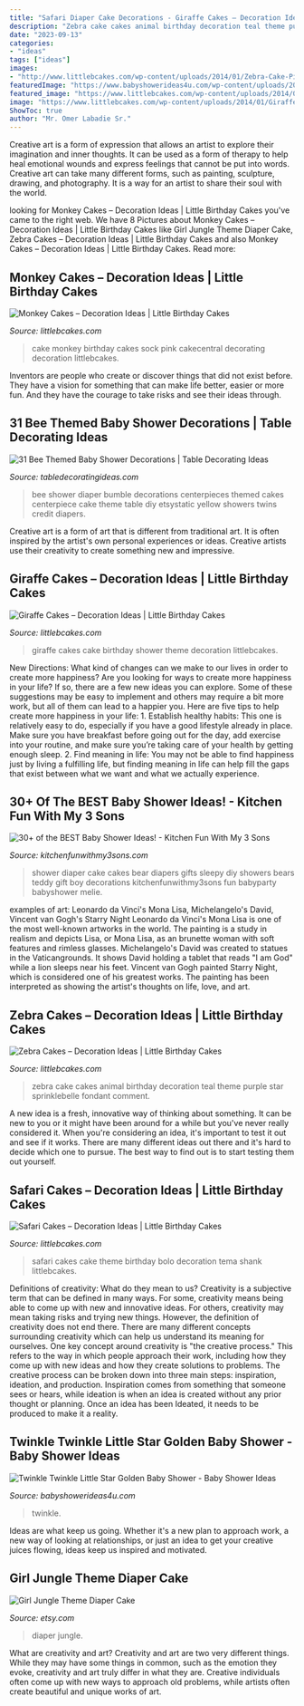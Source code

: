 ```yaml
---
title: "Safari Diaper Cake Decorations - Giraffe Cakes – Decoration Ideas"
description: "Zebra cake cakes animal birthday decoration teal theme purple star sprinklebelle fondant comment"
date: "2023-09-13"
categories:
- "ideas"
tags: ["ideas"]
images:
- "http://www.littlebcakes.com/wp-content/uploads/2014/01/Zebra-Cake-Pictures.jpg"
featuredImage: "https://www.babyshowerideas4u.com/wp-content/uploads/2017/09/Twinkle-Twinkle-Little-Star-Golden-Baby-Shower-Cakepops.jpg"
featured_image: "https://www.littlebcakes.com/wp-content/uploads/2014/01/Giraffe-Cake-Pictures.jpg"
image: "https://www.littlebcakes.com/wp-content/uploads/2014/01/Giraffe-Cake-Pictures.jpg"
ShowToc: true
author: "Mr. Omer Labadie Sr."
---
```



Creative art is a form of expression that allows an artist to explore their imagination and inner thoughts. It can be used as a form of therapy to help heal emotional wounds and express feelings that cannot be put into words. Creative art can take many different forms, such as painting, sculpture, drawing, and photography. It is a way for an artist to share their soul with the world.

	

		
looking for Monkey Cakes – Decoration Ideas | Little Birthday Cakes you've came to the right web. We have 8 Pictures about Monkey Cakes – Decoration Ideas | Little Birthday Cakes like Girl Jungle Theme Diaper Cake, Zebra Cakes – Decoration Ideas | Little Birthday Cakes and also Monkey Cakes – Decoration Ideas | Little Birthday Cakes. Read more:
		
    
## Monkey Cakes – Decoration Ideas | Little Birthday Cakes

<img loading=lazy src="http://www.littlebcakes.com/wp-content/uploads/2013/08/Monkey-Birthday-Cake-Ideas.jpg" onerror="this.onerror=null;this.src='https://tse4.mm.bing.net/th?id=OIP.XeJykh2ngrUDp7rYuvObBQHaJ4&amp;pid=15.1';" alt="Monkey Cakes – Decoration Ideas | Little Birthday Cakes">

_Source: littlebcakes.com_

>cake monkey birthday cakes sock pink cakecentral decorating decoration littlebcakes. 

	

Inventors are people who create or discover things that did not exist before. They have a vision for something that can make life better, easier or more fun. And they have the courage to take risks and see their ideas through.

    
## 31 Bee Themed Baby Shower Decorations | Table Decorating Ideas

<img loading=lazy src="https://img1.etsystatic.com/010/1/7127658/il_fullxfull.461886627_gzqz.jpg" onerror="this.onerror=null;this.src='https://tse4.mm.bing.net/th?id=OIP.o1gzPiA0g4LM_97VYdmjfgHaJ4&amp;pid=15.1';" alt="31 Bee Themed Baby Shower Decorations | Table Decorating Ideas">

_Source: tabledecoratingideas.com_

>bee shower diaper bumble decorations centerpieces themed cakes centerpiece cake theme table diy etsystatic yellow showers twins credit diapers. 

	

Creative art is a form of art that is different from traditional art. It is often inspired by the artist's own personal experiences or ideas. Creative artists use their creativity to create something new and impressive.

    
## Giraffe Cakes – Decoration Ideas | Little Birthday Cakes

<img loading=lazy src="https://www.littlebcakes.com/wp-content/uploads/2014/01/Giraffe-Cake-Pictures.jpg" onerror="this.onerror=null;this.src='https://tse4.mm.bing.net/th?id=OIP.qTUJM5-YD-vRUw2bn1Bs0QHaLG&amp;pid=15.1';" alt="Giraffe Cakes – Decoration Ideas | Little Birthday Cakes">

_Source: littlebcakes.com_

>giraffe cakes cake birthday shower theme decoration littlebcakes. 

	

New Directions: What kind of changes can we make to our lives in order to create more happiness?
Are you looking for ways to create more happiness in your life? If so, there are a few new ideas you can explore. Some of these suggestions may be easy to implement and others may require a bit more work, but all of them can lead to a happier you. Here are five tips to help create more happiness in your life: 1. Establish healthy habits: This one is relatively easy to do, especially if you have a good lifestyle already in place. Make sure you have breakfast before going out for the day, add exercise into your routine, and make sure you’re taking care of your health by getting enough sleep. 2. Find meaning in life: You may not be able to find happiness just by living a fulfilling life, but finding meaning in life can help fill the gaps that exist between what we want and what we actually experience.

    
## 30+ Of The BEST Baby Shower Ideas! - Kitchen Fun With My 3 Sons

<img loading=lazy src="https://kitchenfunwithmy3sons.com/wp-content/uploads/2016/06/the-best-baby-shower-ideas-diaper-cakes-food-gifts.jpg" onerror="this.onerror=null;this.src='https://tse1.mm.bing.net/th?id=OIP.u9uDdabdUNntb8SlcpenJAHaNK&amp;pid=15.1';" alt="30+ of the BEST Baby Shower Ideas! - Kitchen Fun With My 3 Sons">

_Source: kitchenfunwithmy3sons.com_

>shower diaper cake cakes bear diapers gifts sleepy diy showers bears teddy gift boy decorations kitchenfunwithmy3sons fun babyparty babyshower melie. 

	

examples of art: Leonardo da Vinci's Mona Lisa, Michelangelo's David, Vincent van Gogh's Starry Night
Leonardo da Vinci's Mona Lisa is one of the most well-known artworks in the world. The painting is a study in realism and depicts Lisa, or Mona Lisa, as an brunette woman with soft features and rimless glasses. Michelangelo's David was created to statues in the Vaticangrounds. It shows David holding a tablet that reads "I am God" while a lion sleeps near his feet. Vincent van Gogh painted Starry Night, which is considered one of his greatest works. The painting has been interpreted as showing the artist's thoughts on life, love, and art.

    
## Zebra Cakes – Decoration Ideas | Little Birthday Cakes

<img loading=lazy src="http://www.littlebcakes.com/wp-content/uploads/2014/01/Zebra-Cake-Pictures.jpg" onerror="this.onerror=null;this.src='https://tse4.mm.bing.net/th?id=OIP.Amx5WXNzzEtwMSk6dkhg8AHaJ4&amp;pid=15.1';" alt="Zebra Cakes – Decoration Ideas | Little Birthday Cakes">

_Source: littlebcakes.com_

>zebra cake cakes animal birthday decoration teal theme purple star sprinklebelle fondant comment. 

	

A new idea is a fresh, innovative way of thinking about something. It can be new to you or it might have been around for a while but you've never really considered it. When you're considering an idea, it's important to test it out and see if it works. There are many different ideas out there and it's hard to decide which one to pursue. The best way to find out is to start testing them out yourself.

    
## Safari Cakes – Decoration Ideas | Little Birthday Cakes

<img loading=lazy src="http://www.littlebcakes.com/wp-content/uploads/2014/01/Baby-Safari-Cakes.jpg" onerror="this.onerror=null;this.src='https://tse4.mm.bing.net/th?id=OIP.LXyC_m789VZrx3beia89RQHaKY&amp;pid=15.1';" alt="Safari Cakes – Decoration Ideas | Little Birthday Cakes">

_Source: littlebcakes.com_

>safari cakes cake theme birthday bolo decoration tema shank littlebcakes. 

	

Definitions of creativity: What do they mean to us?
Creativity is a subjective term that can be defined in many ways. For some, creativity means being able to come up with new and innovative ideas. For others, creativity may mean taking risks and trying new things. However, the definition of creativity does not end there. There are many different concepts surrounding creativity which can help us understand its meaning for ourselves.
One key concept around creativity is "the creative process." This refers to the way in which people approach their work, including how they come up with new ideas and how they create solutions to problems. The creative process can be broken down into three main steps: inspiration, ideation, and production. Inspiration comes from something that someone sees or hears, while ideation is when an idea is created without any prior thought or planning. Once an idea has been Ideated, it needs to be produced to make it a reality.

    
## Twinkle Twinkle Little Star Golden Baby Shower - Baby Shower Ideas

<img loading=lazy src="https://www.babyshowerideas4u.com/wp-content/uploads/2017/09/Twinkle-Twinkle-Little-Star-Golden-Baby-Shower-Cakepops.jpg" onerror="this.onerror=null;this.src='https://tse2.mm.bing.net/th?id=OIP.hG_CFaYGWOGXJXMbjCZ9uQDPEs&amp;pid=15.1';" alt="Twinkle Twinkle Little Star Golden Baby Shower - Baby Shower Ideas">

_Source: babyshowerideas4u.com_

>twinkle. 

	

Ideas are what keep us going. Whether it's a new plan to approach work, a new way of looking at relationships, or just an idea to get your creative juices flowing, ideas keep us inspired and motivated.

    
## Girl Jungle Theme Diaper Cake

<img loading=lazy src="https://img1.etsystatic.com/000/0/6349895/il_570xN.280831315.jpg" onerror="this.onerror=null;this.src='https://tse1.mm.bing.net/th?id=OIP.ZYxU0sOA2TkTiL4JrJ-ihwHaJ7&amp;pid=15.1';" alt="Girl Jungle Theme Diaper Cake">

_Source: etsy.com_

>diaper jungle. 

	

What are creativity and art?
Creativity and art are two very different things. While they may have some things in common, such as the emotion they evoke, creativity and art truly differ in what they are. Creative individuals often come up with new ways to approach old problems, while artists often create beautiful and unique works of art.

